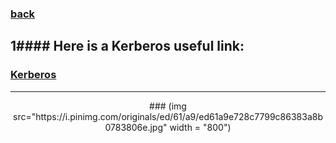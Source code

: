 ### [back](https://github.com/alaamimi/Piscine-42/tree/master/Shell/shell00)

1#### Here is a Kerberos useful link:
------------------------------------------------------------------------------------------------------------------------------------------------
### [Kerberos](https://www.roguelynn.com/words/explain-like-im-5-kerberos/?fbclid=IwAR25Mf4XjM1teYggK_4XNe9keDd3LC1jKWbstLcs_ibvgZEV_gOcyrq_xtE)
------------------------------------------------------------------------------------------------------------------------------------------------

</p>
<p align="center">
### (img src="https://i.pinimg.com/originals/ed/61/a9/ed61a9e728c7799c86383a8b0783806e.jpg" width = "800")
</p>